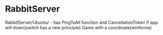 # RabbitServer
RabbitServer/Ubuntu/ - has PingToAll function and CancellationToken if app will down(switch has a new principle)
Game with a coordinate(winforms)
